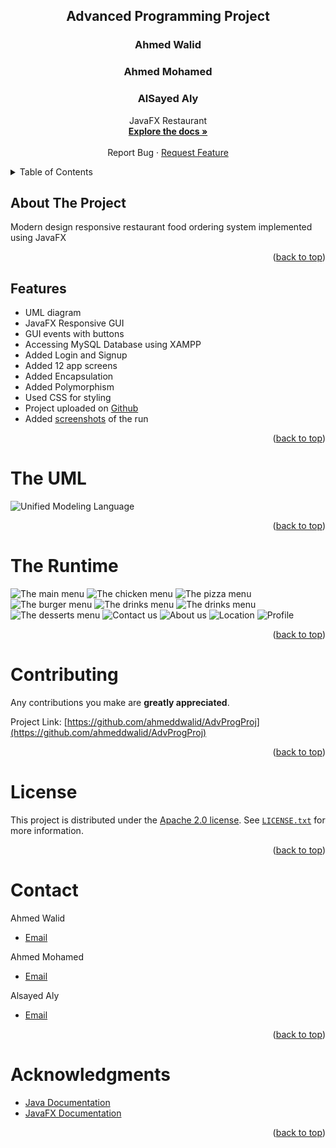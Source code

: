 


<div id="top"></div>

  <h2 align="center">Advanced Programming Project</h2>
  <h3 align="center">Ahmed Walid</h3>
  <h3 align="center">Ahmed Mohamed</h3>
  <h3 align="center">AlSayed Aly</h3>
  
  <p align="center">
    JavaFX Restaurant
    <br />
    <a href="https://github.com/ahmeddwalid/AdvProgProj/blob/main/README.md"><strong>Explore the docs »</strong></a>
    <br />
    <br />
    <a https://github.com/ahmeddwalid/AdvProgProj/issues">Report Bug</a>
    ·
    <a href="https://github.com/ahmeddwalid/AdvProgProj/pulls">Request Feature</a>
  </p>
</div>



<!-- TABLE OF CONTENTS -->
<details>
  <summary>Table of Contents</summary>
  <ol>
    <li>
      <a href="#about-the-project">About The Project</a>
   </li>
   <li><a href="#features">Features</a></li>
    <li><a href="#the-uml">The UML</a></li>
    <li><a href="#the-runtime">The Runtime</a></li>
    <li><a href="#contributing">Contributing</a></li>
    <li><a href="#license">License</a></li>
    <li><a href="#contact">Contact</a></li>
    <li>
    <a href="#acknowledgments">Acknowledgments</a>
    </li>
  </ol>
</details>


<!-- ABOUT THE PROJECT -->
## About The Project


Modern design responsive restaurant food ordering system implemented using JavaFX


<p align="right">(<a href="#top">back to top</a>)</p>



<!-- FEATURES -->
## Features

- UML diagram
- JavaFX Responsive GUI
- GUI events with buttons
- Accessing MySQL Database using XAMPP
- Added Login and Signup
- Added 12 app screens
- Added Encapsulation
- Added Polymorphism
- Used CSS for styling
- Project uploaded on [Github](https://github.com/ahmeddwalid/AdvProgProj)
- Added [screenshots](https://github.com/ahmeddwalid/AdvProgProj/tree/main/Runtime) of the run 

<p align="right">(<a href="#top">back to top</a>)</p>



<!--UML-->
# The UML

![Unified Modeling Language](UML.png "The UML")

<p align="right">(<a href="#top">back to top</a>)</p>



<!--RUNTIME-->
# The Runtime

![The main menu](Runtime/HomeScreen.png)
![The chicken menu](Runtime/ChickenMenu.png)
![The pizza menu](Runtime/PizzaMenu.png)
![The burger menu](Runtime/BurgersMenu.png)
![The drinks menu](Runtime/DrinksMenu1.png)
![The drinks menu](Runtime/DrinksMenu2.png)
![The desserts menu](Runtime/DessertsMenu.png)
![Contact us](Runtime/ContactUs.png)
![About us](Runtime/AboutUs.png)
![Location](Runtime/Location.png)
![Profile](Runtime/Profile.png)

<p align="right">(<a href="#top">back to top</a>)</p>



<!-- CONTRIBUTING -->
# Contributing

Any contributions you make are **greatly appreciated**.


Project Link: [https://github.com/ahmeddwalid/AdvProgProj](https://github.com/ahmeddwalid/AdvProgProj)

<p align="right">(<a href="#top">back to top</a>)</p>



<!-- LICENSE -->
# License

This project is distributed under the [Apache 2.0 license](https://choosealicense.com/licenses/apache-2.0/). See
[```LICENSE.txt```](/LICENSE) for more information.

<p align="right">(<a href="#top">back to top</a>)</p>



<!-- CONTACT -->
# Contact

Ahmed Walid
- [Email](ahmedwalid.c3301@gmail.com)

Ahmed Mohamed
- [Email](ahmedelgeen3@gmail.com)

Alsayed Aly
- [Email](sayedalymadany@gmail.com)
<p align="right">(<a href="#top">back to top</a>)</p>



<!-- ACKNOWLEDGMENTS -->
# Acknowledgments

* [Java Documentation](https://docs.oracle.com/en/java/)
* [JavaFX Documentation](https://openjfx.io/openjfx-docs/)

<p align="right">(<a href="#top">back to top</a>)</p>

